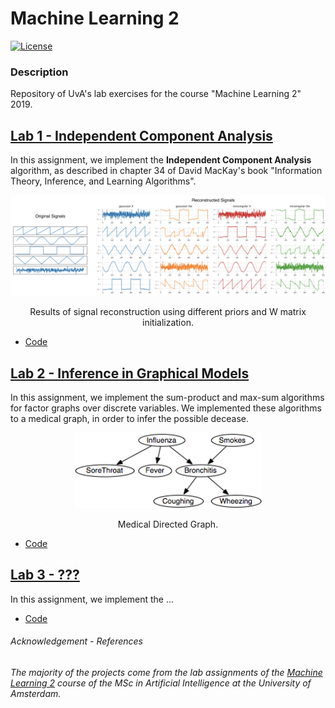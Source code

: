 # Machine Learning 2

[![License](http://img.shields.io/:license-mit-blue.svg)](LICENSE)

### Description
Repository of UvA's lab exercises for the course "Machine Learning 2" 2019.


## [__Lab 1 - Independent Component Analysis__](lab1/12402559_12141666_lab1.ipynb)

In this assignment, we implement the __Independent Component Analysis__ algorithm,
as described in chapter 34 of David MacKay's book "Information Theory, Inference, and Learning Algorithms".

<p align="center">
  <img src="readme_imgs/reconstruction.png" width="1000" />
</p>
<p align="center">
    Results of signal reconstruction using different priors and W matrix initialization.
</p>


- [Code](lab1/12402559_12141666_lab1.ipynb)

## [__Lab 2 - Inference in Graphical Models__](lab2/12402559_12141666_lab2.ipynb)

In this assignment, we implement the sum-product and max-sum algorithms for factor graphs over discrete variables.
We implemented these algorithms to a medical graph, in order to infer the possible decease.

<p align="center">
  <img src="readme_imgs/bayesian_network.png" width="300" />
</p>
<p align="center">
    Medical Directed Graph.
</p>

- [Code](lab2/12402559_12141666_lab2.ipynb)


## [__Lab 3 - ???__](lab2/12402559_12141666_lab3.ipynb)

In this assignment, we implement the ...

- [Code](lab2/12402559_12141666_lab3.ipynb)


###### _Acknowledgement - References_

_The majority of the projects come from the lab assignments of the [Machine Learning 2](https://coursecatalogue.uva.nl/xmlpages/page/2019-2020-en/search-course/course/73105) course of the MSc in Artificial Intelligence at the University of Amsterdam._